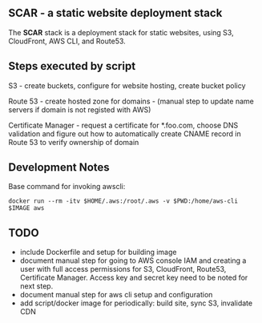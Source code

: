 SCAR - a static website deployment stack
----------------------------------------

The **SCAR** stack is a deployment stack for static websites, using S3,
CloudFront, AWS CLI, and Route53.

## Steps executed by script

S3 - create buckets, configure for website hosting, create bucket policy

Route 53 - create hosted zone for domains - (manual step to update name servers
if domain is not registed with AWS)

Certificate Manager - request a certificate for *.foo.com, choose DNS validation
and figure out how to automatically create CNAME record in Route 53 to
verify ownership of domain

## Development Notes

Base command for invoking awscli:

    docker run --rm -itv $HOME/.aws:/root/.aws -v $PWD:/home/aws-cli $IMAGE aws

## TODO

* include Dockerfile and setup for building image
* document manual step for going to AWS console IAM and creating a user with full
  access permissions for S3, CloudFront, Route53, Certificate Manager. Access key
  and secret key need to be noted for next step.
* document manual step for aws cli setup and configuration
* add script/docker image for periodically: build site, sync S3, invalidate CDN

